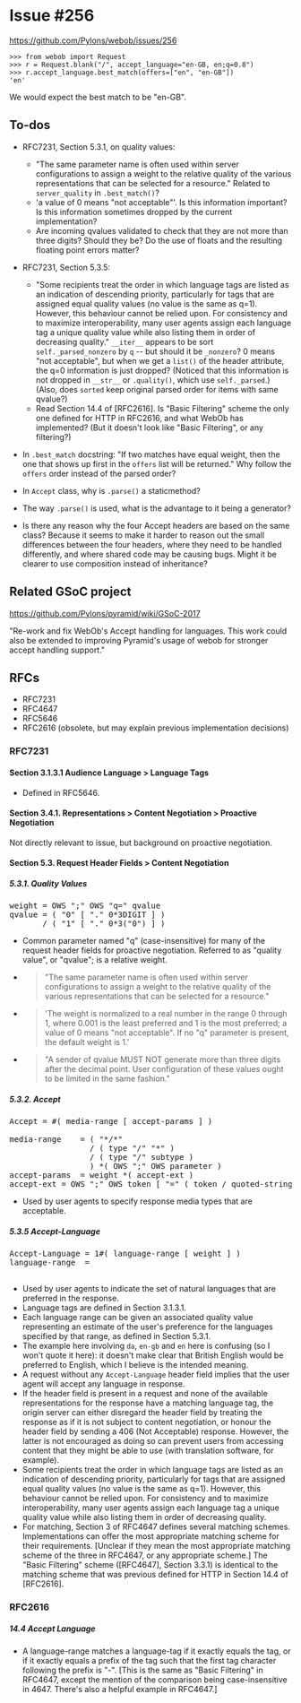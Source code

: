 # Issue #256

https://github.com/Pylons/webob/issues/256


    >>> from webob import Request
    >>> r = Request.blank("/", accept_language="en-GB, en;q=0.8")
    >>> r.accept_language.best_match(offers=["en", "en-GB"])
    'en'

We would expect the best match to be "en-GB".


## To-dos

* RFC7231, Section 5.3.1, on quality values:
	* "The same parameter name is often used within server configurations
	  to assign a weight to the relative quality of the various
	  representations that can be selected for a resource." Related to
	  `server_quality` in `.best_match()`?
	* 'a value of 0 means "not acceptable"'. Is this information important?
	  Is this information sometimes dropped by the current implementation?
	* Are incoming qvalues validated to check that they are not more than
	  three digits? Should they be? Do the use of floats and the resulting
	  floating point errors matter?
* RFC7231, Section 5.3.5:
	* "Some recipients treat the order in which language tags are listed as
	  an indication of descending priority, particularly for tags that are
	  assigned equal quality values (no value is the same as q=1). However,
	  this behaviour cannot be relied upon. For consistency and to maximize
	  interoperability, many user agents assign each language tag a unique
	  quality value while also listing them in order of decreasing quality."
	  `__iter__` appears to be sort `self._parsed_nonzero` by `q` -- but
	  should it be `_nonzero`? 0 means "not acceptable", but when we get a
	  `list()` of the header attribute, the q=0 information is just
	  dropped? (Noticed that this information is not dropped in `__str__`
	  or `.quality()`, which use `self._parsed`.)
	  (Also, does `sorted` keep original parsed order for items with same
	  qvalue?)
	* Read Section 14.4 of [RFC2616]. Is "Basic Filtering" scheme the only
	  one defined for HTTP in RFC2616, and what WebOb has implemented? (But
	  it doesn't look like "Basic Filtering", or any filtering?)

* In `.best_match` docstring: "If two matches have equal weight, then the one
  that shows up first in the `offers` list will be returned." Why follow the
  `offers` order instead of the parsed order?
* In `Accept` class, why is `.parse()` a staticmethod?
* The way `.parse()` is used, what is the advantage to it being a generator?
* Is there any reason why the four Accept headers are based on the same class?
  Because it seems to make it harder to reason out the small differences
  between the four headers, where they need to be handled differently, and
  where shared code may be causing bugs. Might it be clearer to use composition
  instead of inheritance?


## Related GSoC project

https://github.com/Pylons/pyramid/wiki/GSoC-2017

"Re-work and fix WebOb's Accept handling for languages. This work could also be
extended to improving Pyramid's usage of webob for stronger accept handling
support."


## RFCs

* RFC7231
* RFC4647
* RFC5646
* RFC2616 (obsolete, but may explain previous implementation decisions)

### RFC7231

#### Section 3.1.3.1  Audience Language > Language Tags

* Defined in RFC5646.


#### Section 3.4.1.  Representations > Content Negotiation > Proactive Negotiation

Not directly relevant to issue, but background on proactive negotiation.


#### Section 5.3.  Request Header Fields > Content Negotiation

##### 5.3.1.  Quality Values

<pre>
weight = OWS ";" OWS "q=" qvalue
qvalue = ( "0" [ "." 0*3DIGIT ] )
       / ( "1" [ "." 0*3("0") ] )
</pre>

* Common parameter named "q" (case-insensitive) for many of the request header
  fields for proactive negotiation. Referred to as "quality value", or
  "qvalue"; is a relative weight.
* > "The same parameter name is often used within server configurations to
  assign a weight to the relative quality of the various representations that
  can be selected for a resource."
* > 'The weight is normalized to a real number in the range 0 through 1, where 0.001 is the least preferred and 1 is the most preferred; a value of 0 means "not acceptable". If no "q" parameter is present, the default weight is 1.'
* > "A sender of qvalue MUST NOT generate more than three digits after the
  decimal point. User configuration of these values ought to be limited in the
  same fashion."


##### 5.3.2.  Accept

<pre>
Accept = #( media-range [ accept-params ] )

media-range    = ( "*/*"
                 / ( type "/" "*" )
                 / ( type "/" subtype )
                 ) *( OWS ";" OWS parameter )
accept-params  = weight *( accept-ext )
accept-ext = OWS ";" OWS token [ "=" ( token / quoted-string ) ]
</pre>

* Used by user agents to specify response media types that are acceptable.


##### 5.3.5  Accept-Language

<pre>
Accept-Language = 1#( language-range [ weight ] )
language-range  =
          <language-range, see [RFC4647], Section 2.1>
</pre>

* Used by user agents to indicate the set of natural languages that are
  preferred in the response.
* Language tags are defined in Section 3.1.3.1.
* Each language range can be given an associated quality value representing an
  estimate of the user's preference for the languages specified by that range,
  as defined in Section 5.3.1.
* The example here involving `da`, `en-gb` and `en` here is confusing (so I
  won't quote it here): it doesn't make clear that British English would be
  preferred to English, which I believe is the intended meaning.
* A request without any `Accept-Language` header field implies that the user
  agent will accept any language in response.
* If the header field is present in a request and none of the available
  representations for the response have a matching language tag, the origin
  server can either disregard the header field by treating the response as if
  it is not subject to content negotiation, or honour the header field by
  sending a 406 (Not Acceptable) response. However, the latter is not
  encouraged as doing so can prevent users from accessing content that they
  might be able to use (with translation software, for example).
* Some recipients treat the order in which language tags are listed as an
  indication of descending priority, particularly for tags that are assigned
  equal quality values (no value is the same as q=1). However, this behaviour
  cannot be relied upon. For consistency and to maximize interoperability, many
  user agents assign each language tag a unique quality value while also
  listing them in order of decreasing quality.
* For matching, Section 3 of RFC4647 defines several matching schemes.
  Implementations can offer the most appropriate matching scheme for their
  requirements. [Unclear if they mean the most appropriate matching scheme of
  the three in RFC4647, or any appropriate scheme.] The "Basic Filtering"
  scheme ([RFC4647], Section 3.3.1) is identical to the matching scheme that
  was previous defined for HTTP in Section 14.4 of [RFC2616].


### RFC2616

##### 14.4 Accept Language

* A language-range matches a language-tag if it exactly equals the tag, or if
  it exactly equals a prefix of the tag such that the first tag character
  following the prefix is "-".
  [This is the same as "Basic Filtering" in RFC4647, except the mention of the
  comparison being case-insensitive in 4647. There's also a helpful example in
  RFC4647.]
